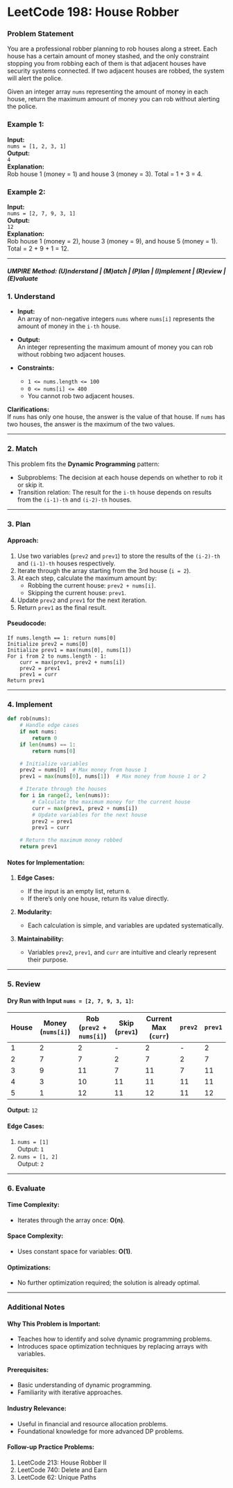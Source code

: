 
# LeetCode 198: House Robber

### Problem Statement

You are a professional robber planning to rob houses along a street. Each house has a certain amount of money stashed, and the only constraint stopping you from robbing each of them is that adjacent houses have security systems connected. If two adjacent houses are robbed, the system will alert the police.

Given an integer array `nums` representing the amount of money in each house, return the maximum amount of money you can rob without alerting the police.

### Example 1:

**Input:**  
`nums = [1, 2, 3, 1]`  
**Output:**  
`4`  
**Explanation:**  
Rob house 1 (money = 1) and house 3 (money = 3). Total = 1 + 3 = 4.

### Example 2:

**Input:**  
`nums = [2, 7, 9, 3, 1]`  
**Output:**  
`12`  
**Explanation:**  
Rob house 1 (money = 2), house 3 (money = 9), and house 5 (money = 1). Total = 2 + 9 + 1 = 12.

---

##### UMPIRE Method: (U)nderstand | (M)atch | (P)lan | (I)mplement | (R)eview | (E)valuate

### 1. Understand

- **Input:**  
  An array of non-negative integers `nums` where `nums[i]` represents the amount of money in the `i-th` house.
  
- **Output:**  
  An integer representing the maximum amount of money you can rob without robbing two adjacent houses.

- **Constraints:**  
  - `1 <= nums.length <= 100`
  - `0 <= nums[i] <= 400`
  - You cannot rob two adjacent houses.

**Clarifications:**  
If `nums` has only one house, the answer is the value of that house. If `nums` has two houses, the answer is the maximum of the two values.

---

### 2. Match

This problem fits the **Dynamic Programming** pattern:
- Subproblems: The decision at each house depends on whether to rob it or skip it.
- Transition relation: The result for the `i-th` house depends on results from the `(i-1)-th` and `(i-2)-th` houses.

---

### 3. Plan

#### Approach:
1. Use two variables (`prev2` and `prev1`) to store the results of the `(i-2)-th` and `(i-1)-th` houses respectively.
2. Iterate through the array starting from the 3rd house (`i = 2`).
3. At each step, calculate the maximum amount by:
   - Robbing the current house: `prev2 + nums[i]`.
   - Skipping the current house: `prev1`.
4. Update `prev2` and `prev1` for the next iteration.
5. Return `prev1` as the final result.

#### Pseudocode:
```
If nums.length == 1: return nums[0]
Initialize prev2 = nums[0]
Initialize prev1 = max(nums[0], nums[1])
For i from 2 to nums.length - 1:
    curr = max(prev1, prev2 + nums[i])
    prev2 = prev1
    prev1 = curr
Return prev1
```

---

### 4. Implement

```python
def rob(nums):
    # Handle edge cases
    if not nums:
        return 0
    if len(nums) == 1:
        return nums[0]

    # Initialize variables
    prev2 = nums[0]  # Max money from house 1
    prev1 = max(nums[0], nums[1])  # Max money from house 1 or 2

    # Iterate through the houses
    for i in range(2, len(nums)):
        # Calculate the maximum money for the current house
        curr = max(prev1, prev2 + nums[i])
        # Update variables for the next house
        prev2 = prev1
        prev1 = curr

    # Return the maximum money robbed
    return prev1
```

#### Notes for Implementation:
1. **Edge Cases:**  
   - If the input is an empty list, return `0`.
   - If there’s only one house, return its value directly.

2. **Modularity:**  
   - Each calculation is simple, and variables are updated systematically.

3. **Maintainability:**  
   - Variables `prev2`, `prev1`, and `curr` are intuitive and clearly represent their purpose.

---

### 5. Review

#### Dry Run with Input `nums = [2, 7, 9, 3, 1]`:

| House | Money (`nums[i]`) | Rob (`prev2 + nums[i]`) | Skip (`prev1`) | Current Max (`curr`) | `prev2` | `prev1` |
|-------|--------------------|-------------------------|----------------|-----------------------|---------|---------|
| 1     | 2                  | 2                       | -              | 2                     | -       | 2       |
| 2     | 7                  | 7                       | 2              | 7                     | 2       | 7       |
| 3     | 9                  | 11                      | 7              | 11                    | 7       | 11      |
| 4     | 3                  | 10                      | 11             | 11                    | 11      | 11      |
| 5     | 1                  | 12                      | 11             | 12                    | 11      | 12      |

**Output:** `12`

#### Edge Cases:
1. `nums = [1]`  
   Output: `1`
2. `nums = [1, 2]`  
   Output: `2`

---

### 6. Evaluate

#### Time Complexity:
- Iterates through the array once: **O(n)**.

#### Space Complexity:
- Uses constant space for variables: **O(1)**.

#### Optimizations:
- No further optimization required; the solution is already optimal.

---

### Additional Notes

#### Why This Problem is Important:
- Teaches how to identify and solve dynamic programming problems.
- Introduces space optimization techniques by replacing arrays with variables.

#### Prerequisites:
- Basic understanding of dynamic programming.
- Familiarity with iterative approaches.

#### Industry Relevance:
- Useful in financial and resource allocation problems.
- Foundational knowledge for more advanced DP problems.

#### Follow-up Practice Problems:
1. LeetCode 213: House Robber II
2. LeetCode 740: Delete and Earn
3. LeetCode 62: Unique Paths

